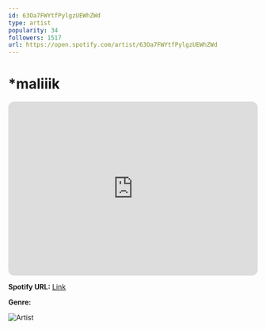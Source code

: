 ```yaml
---
id: 63Oa7FWYtfPylgzUEWhZWd
type: artist
popularity: 34
followers: 1517
url: https://open.spotify.com/artist/63Oa7FWYtfPylgzUEWhZWd
---
```

# *maliiik

<iframe style="border-radius:12px" src="https://open.spotify.com/embed/artist/63Oa7FWYtfPylgzUEWhZWd" width="100%" height="352" frameBorder="0" allowfullscreen="" allow="autoplay; clipboard-write; encrypted-media; fullscreen; picture-in-picture" loading="lazy"></iframe>

**Spotify URL:** [Link](https://open.spotify.com/artist/63Oa7FWYtfPylgzUEWhZWd)

**Genre:** 

![Artist](https://i.scdn.co/image/ab6761610000e5eb39920f0c475c6c4a0eabcec4)
